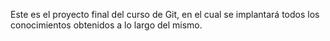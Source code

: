 Este es el proyecto final del curso de Git, en el cual se implantará todos los conocimientos obtenidos a lo largo del mismo.